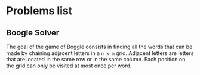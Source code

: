 # Problems list

## Boogle Solver

The goal of the game of Boggle consists in finding all the words that can be made by chaining adjacent letters in a `n x m` grid.
Adjacent letters are letters that are located in the same row or in the same column.
Each position on the grid can only be visited at most once per word.